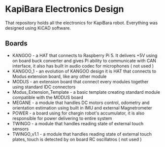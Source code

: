 # KapiBara Electronics Design

That repository holds all the electronics for KapiBara robot. Everything was designed using KiCAD software.

## Boards

- KANGOO - a HAT that connects to Raspberry Pi 5. It delivers +5V using on board buck converter and gives Pi ability to communicate with CAN interface, it also has built in audio codec for microphones ( not used )
- KANGOO_1 - an evolution of KANGOO design it is HAT that connects to Modus extension board, like any other module
- MODUS - an extension board that connect every modules together using standard IDC connectors
- Modus_Extension_Template - a basic template creating standard module compatible with the MODUS board
- MEGANE - a module that handles DC motors control, odometry and orientation estimation using built in IMU and external Magnetrometer
- POWER - a board using for chargin robot's accumulator, it is also responsible for power delivering to entire system
- TWINGO - a module that handles reading state of external touch sensors
- TWINGO_v1.1 - a module that handles reading state of external touch plates, touch is detected by on board RC oscillatros ( not used )